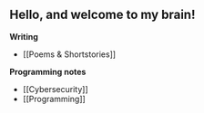 ## Hello, and welcome to my brain! ##


**Writing** 
-  [[Poems & Shortstories]]

**Programming notes**

- [[Cybersecurity]]
- [[Programming]]




